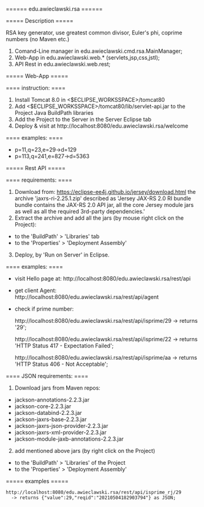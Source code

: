 ====== edu.awieclawski.rsa ======

===== Description =====

RSA key generator, use greatest common divisor, Euler's phi, coprime numbers
(no Maven etc.)
1. Comand-Line manager in edu.awieclawski.cmd.rsa.MainManager;
2. Web-App in  edu.awieclawski.web.* (servlets,jsp,css,jstl);
3. API Rest in edu.awieclawski.web.rest;

===== Web-App =====

==== instruction: ====
1. Install Tomcat 8.0 in <$ECLIPSE_WORKSSPACE>/tomcat80
2. Add <$ECLIPSE_WORKSSPACE>/tomcat80/lib/servlet-api.jar 
to the Project Java BuildPath libraries
3. Add the Project to the Server in the Server Eclipse tab
4. Deploy & visit at http://localhost:8080/edu.awieclawski.rsa/welcome

==== examples: ====
* p=11,q=23,e=29->d=129
* p=113,q=241,e=827->d=5363

===== Rest API =====

==== requirements: ====
1. Download from: https://eclipse-ee4j.github.io/jersey/download.html
the archive 'jaxrs-ri-2.25.1.zip' described as 'Jersey JAX-RS 2.0 RI bundle bundle contains the JAX-RS 2.0 API jar, all the core Jersey module jars as well as all the required 3rd-party dependencies.'
2. Extract the archive and add all the jars (by mouse right click on the Project): 
 - to the 'BuildPath' > 'Libraries' tab  
 - to the 'Properties' > 'Deployment Assembly'
3. Deploy, by 'Run on Server' in Eclipse.

==== examples: ====
* visit Hello page at: 
	http://localhost:8080/edu.awieclawski.rsa/rest/api
* get client Agent: 
	 http://localhost:8080/edu.awieclawski.rsa/rest/api/agent
* check if prime number: 

	http://localhost:8080/edu.awieclawski.rsa/rest/api/isprime/29
	  -> returns '29';
	  
	http://localhost:8080/edu.awieclawski.rsa/rest/api/isprime/22
	  -> returns 'HTTP Status 417 - Expectation Failed';
	  
	http://localhost:8080/edu.awieclawski.rsa/rest/api/isprime/aa
	  -> returns 'HTTP Status 406 - Not Acceptable';


==== JSON requirements: ====	
1. Download jars from Maven repos:
* jackson-annotations-2.2.3.jar
* jackson-core-2.2.3.jar
* jackson-databind-2.2.3.jar
* jackson-jaxrs-base-2.2.3.jar
* jackson-jaxrs-json-provider-2.2.3.jar
* jackson-jaxrs-xml-provider-2.2.3.jar
* jackson-module-jaxb-annotations-2.2.3.jar  
2. add mentioned above jars (by right click on the Project)  
 - to the 'BuildPath' > 'Libraries' of the Project 
 - to the 'Properties' > 'Deployment Assembly'
 
===== examples =====
	   
	http://localhost:8080/edu.awieclawski.rsa/rest/api/isprime_rj/29
	  -> returns {"value":29,"reqid":"20210504182903794"} as JSON;	 
